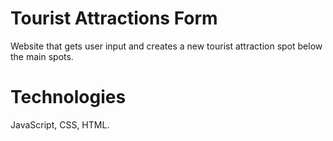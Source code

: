 # Tourist Attractions Form

Website that gets user input and creates a new tourist attraction spot below the main spots.

# Technologies

JavaScript, CSS, HTML.
